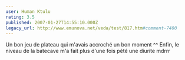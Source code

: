 ```yaml
---
user: Human Ktulu
rating: 3.5
published: 2007-01-27T14:55:10.000Z
legacy_url: http://www.emunova.net/veda/test/817.htm#comment-7400
---
```

Un bon jeu de plateau qui m'avais accroché un bon moment ^^
Enfin, le niveau de la batecave m'a fait plus d'une fois pété une diurite mdrrr